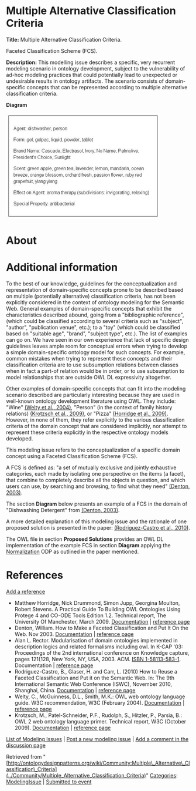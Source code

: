 #  Multiple Alternative Classification Criteria


__Title:__ Multiple Alternative Classification Criteria.


Faceted Classification Scheme (FCS).


__Description:__ This modelling issue describes a specific, very recurrent modeling scenario in ontology development, subject to the vulnerability of ad-hoc modeling practices that could potentially lead to unexpected or undesirable results in ontology artifacts. 
The scenario consists of domain-specific concepts that can be represented according to multiple alternative classification criteria. 


__Diagram__




[![Image:Denton - 2003 - FCS Dishwashing Detergent.jpg](../images/9/94/Denton_-_2003_-_FCS_Dishwashing_Detergent.jpg)](../Image/Denton_-_2003_-_FCS_Dishwashing_Detergent.jpg "Image:Denton - 2003 - FCS Dishwashing Detergent.jpg")




#  About


  




#  Additional information


To the best of our knowledge, guidelines for the conceptualization and representation of domain-specific concepts prone to be described based on multiple (potentially alternative) classification criteria, has not been explicitly considered in the context of ontology modeling for the Semantic Web.
General examples of domain-specific concepts that exhibit the characteristics described abound, going from a "bibliographic reference", (which could be classified according to several criteria such as "subject", "author", "publication venue", etc.); to a "toy" (which could be classified based on "suitable age", "brand", "subject type", etc.). 
The list of examples can go on. 
We have seen in our own experience that lack of specific design guidelines leaves ample room for conceptual errors when trying to develop a simple domain-specific ontology model for such concepts. 
For example, common mistakes when trying to represent these concepts and their classification criteria are to use subsumption relations between classes when in fact a part-of relation would be in order, or to use subsumption to model relationships that are outside OWL DL expressivity altogether.


Other examples of domain-specific concepts that can fit into the modeling scenario described are particularly interesting because they are used in well-known ontology development literature using OWL. 
They include: "Wine" [(Welty et al., 2004)](../Community/References/OWL_web_ontology_language_guide "Community:References/OWL web ontology language guide"), "Person" (in the context of family history relations) [(Krotzsch et al., 2009)](../Community/References/OWL_2_web_ontology_language_primer "Community:References/OWL 2 web ontology language primer"), or "Pizza" [(Horridge et al., 2009)](../Community/References/A_Practical_Guide_To_Building_OWL_Ontologies_Using_Protege_4_and_CO-ODE_Tools_Edition_1_2_2 "Community:References/A Practical Guide To Building OWL Ontologies Using Protege 4 and CO-ODE Tools Edition 1 2 2"). 
However, in none of them, they refer explicitly to the various classification criteria of the domain concept that are considered implicitly, nor attempt to represent these criteria explicitly in the respective ontology models developed.


This modeling issue refers to the conceptualization of a specific domain concept using a Faceted Classification Scheme (FCS).


A FCS is defined as: "a set of mutually exclusive and jointly exhaustive categories, each made by isolating one perspective on the items (a facet), that combine to completely describe all the objects in question, and which users can use, by searching and browsing, to find what they need" [(Denton, 2003)](../Community/References/How_to_Make_a_Faceted_Classification_and_Put_It_On_the_Web_2 "Community:References/How to Make a Faceted Classification and Put It On the Web 2").


The section __Diagram__ below presents an example of a FCS in the domain of "Dishwashing Detergent" from [(Denton, 2003)](../Community/References/How_to_Make_a_Faceted_Classification_and_Put_It_On_the_Web_2 "Community:References/How to Make a Faceted Classification and Put It On the Web 2").


A more detailed explanation of this modeling issue and the rationale of one proposed solution is presented in the paper: [(Rodriguez-Castro et al., 2010)](../Community/References/How_to_Reuse_a_Faceted_Classification_and_Put_it_on_the_Semantic_Web "Community:References/How to Reuse a Faceted Classification and Put it on the Semantic Web").


The OWL file in section __Proposed Solutions__ provides an OWL DL implementation of 
the example FCS in section __Diagram__ applying the [Normalization](../Submissions/Normalization "Submissions:Normalization") ODP as outlined in the paper mentioned.



#  References


[Add a reference](index.php@title=Odp%253AAdd_reference&subject=Community%253AMultiple+Alternative+Classification+Criteria.html "http://ontologydesignpatterns.org/wiki/index.php?title=Odp:Add_reference&subject=Community%3AMultiple+Alternative+Classification+Criteria")



* Matthew Horridge, Nick Drummond, Simon Jupp, Georgina Moulton, Robert Stevens. A Practical Guide To Building OWL Ontologies Using Protege 4 and CO-ODE Tools Edition 1.2. Technical report, The University Of Manchester, March 2009. [Documentation](http://owl.cs.manchester.ac.uk/tutorials/protegeowltutorial/resources/ProtegeOWLTutorialP4_v1_2.pdf "http://owl.cs.manchester.ac.uk/tutorials/protegeowltutorial/resources/ProtegeOWLTutorialP4_v1_2.pdf") | [reference page](../Community/References/A_Practical_Guide_To_Building_OWL_Ontologies_Using_Protege_4_and_CO-ODE_Tools_Edition_1_2_2 "Community:References/A Practical Guide To Building OWL Ontologies Using Protege 4 and CO-ODE Tools Edition 1 2 2")
* Denton, William. How to Make a Faceted Classification and Put It On the Web. Nov 2003. [Documentation](http://www.miskatonic.org/library/facet-web-howto.html "http://www.miskatonic.org/library/facet-web-howto.html") | [reference page](../Community/References/How_to_Make_a_Faceted_Classification_and_Put_It_On_the_Web_2 "Community:References/How to Make a Faceted Classification and Put It On the Web 2")
* Alan L. Rector. Modularisation of domain ontologies implemented in description logics and related formalisms including owl. In K-CAP '03: Proceedings of the 2nd international conference on Knowledge capture, pages 121{128, New York, NY, USA, 2003. ACM. [ISBN 1-58113-583-1](http://ontologydesignpatterns.org/wiki/Special:BookSources/1581135831). Documentation | [reference page](../Community/References/Modularisation_of_domain_ontologies_implemented_in_description_logics_and_related_formalisms_including_owl_2 "Community:References/Modularisation of domain ontologies implemented in description logics and related formalisms including owl 2")
* Rodriguez-Castro, B., Glaser, H. and Carr, L. (2010) How to Reuse a Faceted Classification and Put it on the Semantic Web. In: The 9th International Semantic Web Conference (ISWC), November 2010, Shanghai, China. [Documentation](http://eprints.ecs.soton.ac.uk/21488/ "http://eprints.ecs.soton.ac.uk/21488/") | [reference page](../Community/References/How_to_Reuse_a_Faceted_Classification_and_Put_it_on_the_Semantic_Web "Community:References/How to Reuse a Faceted Classification and Put it on the Semantic Web")
* Welty, C., McGuinness, D.L., Smith, M.K.: OWL web ontology language guide. W3C recommendation, W3C (February 2004). [Documentation](http://www.w3.org/TR/2004/REC-owl-guide-20040210/ "http://www.w3.org/TR/2004/REC-owl-guide-20040210/") | [reference page](../Community/References/OWL_web_ontology_language_guide "Community:References/OWL web ontology language guide")
* Krotzsch, M., Patel-Schneider, P.F., Rudolph, S., Hitzler, P., Parsia, B.: OWL 2 web ontology language primer. Technical report, W3C (October 2009). [Documentation](http://www.w3.org/TR/2009/REC-owl2-primer-20091027/ "http://www.w3.org/TR/2009/REC-owl2-primer-20091027/") | [reference page](../Community/References/OWL_2_web_ontology_language_primer "Community:References/OWL 2 web ontology language primer")


 [List of Modeling Issues](../Community/Main "Community:Main") | [Post a new modeling issue](../Community/PostModelingIssue "Community:PostModelingIssue") | [Add a comment in the discussion page](index.php@title=Odp%253AAdd_comment&target=Community_talk%253AMultiple_Alternative_Classification_Criteria.html#New_comment "http://ontologydesignpatterns.org/wiki/index.php?title=Odp:Add_comment&target=Community_talk:Multiple_Alternative_Classification_Criteria#New_comment")


Retrieved from "[http://ontologydesignpatterns.org/wiki/Community:Multiple\_Alternative\_Classification\_Criteria](../Community/Multiple_Alternative_Classification_Criteria)"
 [Categories](http://ontologydesignpatterns.org/wiki/Special:Categories "Special:Categories"): [ModelingIssue](../Category/ModelingIssue "Category:ModelingIssue") | [Submitted to event](../Category/Submitted_to_event "Category:Submitted to event")